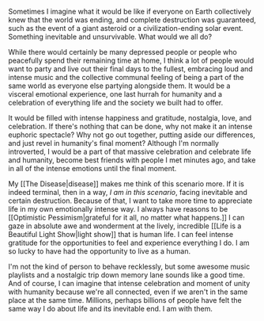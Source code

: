 Sometimes I imagine what it would be like if everyone on Earth collectively knew that the world was ending, and complete destruction was guaranteed, such as the event of a giant asteroid or a civilization-ending solar event. Something inevitable and unsurvivable. What would we all do?

While there would certainly be many depressed people or people who peacefully spend their remaining time at home, I think a lot of people would want to party and live out their final days to the fullest, embracing loud and intense music and the collective communal feeling of being a part of the same world as everyone else partying alongside them. It would be a visceral emotional experience, one last hurrah for humanity and a celebration of everything life and the society we built had to offer.

It would be filled with intense happiness and gratitude, nostalgia, love, and celebration. If there's nothing that can be done, why not make it an intense euphoric spectacle? Why not go out together, putting aside our differences, and just revel in humanity's final moment? Although I'm normally introverted, I would be a part of that massive celebration and celebrate life and humanity, become best friends with people I met minutes ago, and take in all of the intense emotions until the final moment.

My [[The Disease|disease]] makes me think of this scenario more. If it is indeed terminal, then in a way, *I am in this scenario*, facing inevitable and certain destruction. Because of that, I want to take more time to appreciate life in my own emotionally intense way. I always have reasons to be [[Optimistic Pessimism|grateful for it all, no matter what happens.]] I can gaze in absolute awe and wonderment at the lively, incredible [[Life is a Beautiful Light Show|light show]] that is human life. I can feel intense gratitude for the opportunities to feel and experience everything I do. I am so lucky to have had the opportunity to live as a human.

I'm not the kind of person to behave recklessly, but some awesome music playlists and a nostalgic trip down memory lane sounds like a good time. And of course, I can imagine that intense celebration and moment of unity with humanity because we're all connected, even if we aren't in the same place at the same time. Millions, perhaps billions of people have felt the same way I do about life and its inevitable end. I am with them.